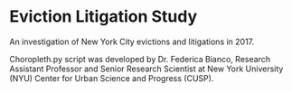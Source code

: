 # Eviction Litigation Study
An investigation of New York City evictions and litigations in 2017. 

Choropleth.py script was developed by Dr. Federica Bianco, Research Assistant Professor and Senior Research Scientist
at New York University (NYU) Center for Urban Science and Progress (CUSP). 
